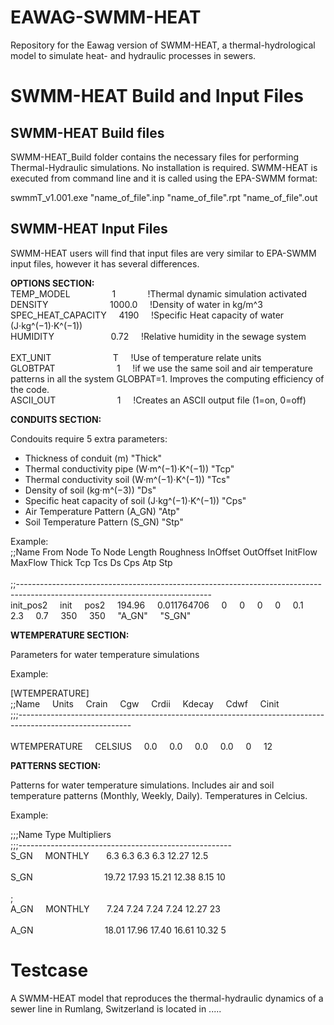 # EAWAG-SWMM-HEAT
Repository for the Eawag version of SWMM-HEAT, a thermal-hydrological model to simulate heat- and hydraulic processes in sewers.

# SWMM-HEAT Build and Input Files

## SWMM-HEAT Build files

SWMM-HEAT_Build folder contains the necessary files for performing Thermal-Hydraulic simulations. No installation is required.
SWMM-HEAT is executed from command line and it is called 
using the EPA-SWMM format:

swmmT_v1.001.exe "name_of_file".inp "name_of_file".rpt "name_of_file".out

## SWMM-HEAT Input Files

SWMM-HEAT users will find that input files are very similar to EPA-SWMM input files, however it has several differences.

**OPTIONS SECTION:**  
TEMP_MODEL &nbsp; &nbsp; &nbsp; &nbsp; &nbsp; &nbsp; &nbsp; &nbsp; 1 &nbsp; &nbsp;  &nbsp; &nbsp;  &nbsp; &nbsp; !Thermal dynamic simulation activated  
DENSITY &nbsp; &nbsp; &nbsp;  &nbsp; &nbsp; &nbsp;  &nbsp; &nbsp; &nbsp;  &nbsp; &nbsp; &nbsp; 1000.0 &nbsp; &nbsp; !Density of water in kg/m^3  
SPEC_HEAT_CAPACITY &nbsp; &nbsp; 4190 &nbsp; &nbsp; !Specific Heat capacity of water (J·kg^(−1)·K^(−1))  
HUMIDITY &nbsp; &nbsp; &nbsp; &nbsp; &nbsp; &nbsp; &nbsp; &nbsp; &nbsp; &nbsp; &nbsp; 0.72 &nbsp; &nbsp; !Relative humidity in the sewage system   <br />	 										
EXT_UNIT &nbsp; &nbsp; &nbsp; &nbsp; &nbsp; &nbsp; &nbsp; &nbsp; &nbsp; &nbsp; &nbsp; &nbsp; T &nbsp; &nbsp; !Use of temperature relate units  
GLOBTPAT &nbsp; &nbsp; &nbsp; &nbsp; &nbsp; &nbsp; &nbsp; &nbsp; &nbsp; &nbsp; &nbsp; &nbsp; 1 &nbsp; &nbsp; !if we use the same soil and air temperature patterns in all the system GLOBPAT=1. Improves the computing efficiency of the code.  
ASCII_OUT &nbsp; &nbsp; &nbsp; &nbsp; &nbsp; &nbsp; &nbsp; &nbsp; &nbsp; &nbsp; &nbsp; &nbsp; 1 &nbsp; &nbsp; !Creates an ASCII output file  (1=on, 0=off)  

**CONDUITS SECTION:**

Condouits require 5 extra parameters:

* Thickness of conduit (m) "Thick"
* Thermal conductivity pipe (W·m^(−1)·K^(−1)) "Tcp"
* Thermal conductivity soil (W·m^(−1)·K^(−1)) "Tcs"
* Density of soil (kg·m^(−3)) "Ds"
* Specific heat capacity of soil (J·kg^(−1)·K^(−1)) "Cps"
* Air Temperature Pattern (A_GN) "Atp"
* Soil Temperature Pattern (S_GN) "Stp"

Example:   
;;Name           From Node        To Node          Length     Roughness  InOffset   OutOffset  InitFlow   MaxFlow    Thick Tcp Tcs Ds Cps Atp Stp 			 <br />				
;;------------------------------------------------------------------------------------------------------------------------------      <br />
init_pos2	&nbsp; &nbsp; init  &nbsp; &nbsp;        	pos2 &nbsp; &nbsp; 194.96 &nbsp; &nbsp;  0.011764706 &nbsp; &nbsp; 0	&nbsp; &nbsp; 0 &nbsp; &nbsp;	0	&nbsp; &nbsp; 0	&nbsp; &nbsp; 0.1	&nbsp; &nbsp; 2.3	&nbsp; &nbsp; 0.7	&nbsp; &nbsp; 350	&nbsp; &nbsp; 350   &nbsp; &nbsp; "A_GN"	&nbsp; &nbsp; "S_GN"                     <br />

**WTEMPERATURE SECTION:**

Parameters for water temperature simulations

Example:

[WTEMPERATURE]																
;;Name	&nbsp; &nbsp;  Units	&nbsp; &nbsp;   Crain 	&nbsp; &nbsp; Cgw  	&nbsp; &nbsp; Crdii 	&nbsp; &nbsp;   Kdecay  	&nbsp; &nbsp;    Cdwf 	&nbsp; &nbsp;   Cinit    <br />
;;;----------------------------------------------------------------------------------------------------------				<br />		
WTEMPERATURE &nbsp; &nbsp;   CELSIUS &nbsp; &nbsp;  0.0  &nbsp; &nbsp;    0.0   &nbsp; &nbsp;    0.0   &nbsp; &nbsp;   0.0     &nbsp; &nbsp;     0    &nbsp; &nbsp;       12 	

     
**PATTERNS SECTION:**

Patterns for water temperature simulations. Includes air and soil temperature patterns (Monthly, Weekly, Daily). Temperatures in Celcius.

Example:


;;;Name          	Type      	Multipliers	 <br />	
;;;-----------------------------------------------------	 <br />	
S_GN  &nbsp; &nbsp;         MONTHLY &nbsp; &nbsp; &nbsp;    6.3   6.3  6.3  6.3 12.27 12.5							 <br />										
S_GN    &nbsp; &nbsp; &nbsp; &nbsp; &nbsp; &nbsp; &nbsp;     &nbsp; &nbsp; &nbsp; &nbsp; &nbsp; &nbsp; &nbsp;             19.72 17.93 15.21 12.38 8.15  10 						 <br />											
;																 <br />	
A_GN    &nbsp; &nbsp;           MONTHLY &nbsp; &nbsp; &nbsp;    7.24 7.24  7.24  7.24 12.27 23						 <br />											
A_GN    &nbsp; &nbsp; &nbsp; &nbsp; &nbsp; &nbsp; &nbsp;  &nbsp; &nbsp; &nbsp; &nbsp; &nbsp; &nbsp; &nbsp;                    18.01 17.96 17.40 16.61 10.32 5		 <br />	





# Testcase

A SWMM-HEAT model that reproduces the thermal-hydraulic dynamics of a sewer line in Rumlang, Switzerland is located in .....


